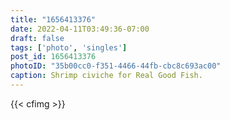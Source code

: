```yaml
---
title: "1656413376"
date: 2022-04-11T03:49:36-07:00
draft: false
tags: ['photo', 'singles']
post_id: 1656413376
photoID: "35b00cc0-f351-4466-44fb-cbc8c693ac00"
caption: Shrimp civiche for Real Good Fish.
---
```

{{< cfimg >}}
